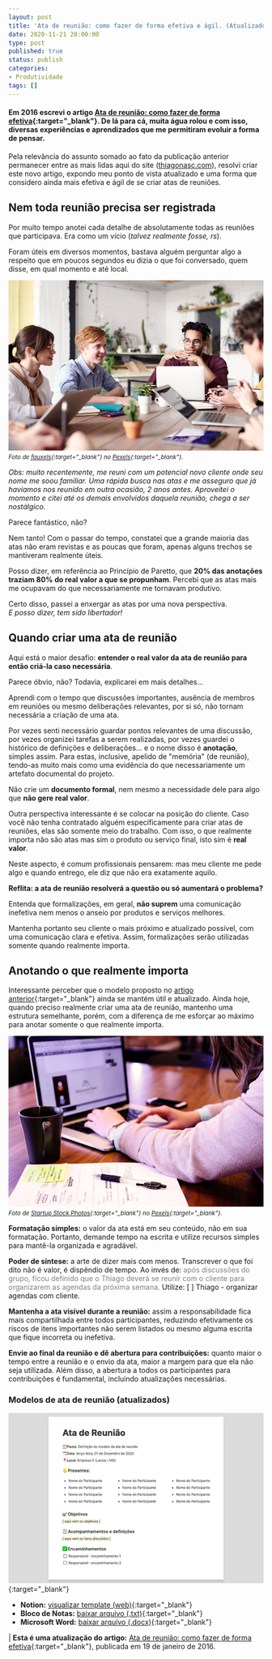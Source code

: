 ```yaml
---
layout: post
title: 'Ata de reunião: como fazer de forma efetiva e ágil. (Atualizado!)'
date: 2020-11-21 20:00:00
type: post
published: true
status: publish
categories:
- Produtividade
tags: []
---
```


#### Em 2016 escrevi o artigo [Ata de reunião: como fazer de forma efetiva](atas-de-reunioes-como-fazer-de-forma-efetiva){:target="_blank"}. De lá para cá, muita água rolou e com isso, diversas experiências e aprendizados que me permitiram evoluir a forma de pensar.

Pela relevância do assunto somado ao fato da publicação anterior permanecer entre as mais lidas aqui do site ([thiagonasc.com](http://www.thiagonasc.com)), resolvi criar este novo artigo, expondo meu ponto de vista atualizado e uma forma que considero ainda mais efetiva e ágil de se criar atas de reuniões.

## Nem toda reunião precisa ser registrada

Por muito tempo anotei cada detalhe de absolutamente todas as reuniões que participava. Era como um vício (*talvez realmente fosse, rs*).

Foram úteis em diversos momentos, bastava alguém perguntar algo a respeito que em poucos segundos eu dizia o que foi conversado, quem disse, em qual momento e até local.

![Momento descontraído de quatro pessoas com vestes de trabalho, reunidas em volta de uma mesa com computadores, cadernos, canetas e acessórios.](/assets/imgs/ata-de-reuniao/reuniao-pessoas.jpg)
<small>*Foto de [fauxels](https://www.pexels.com/pt-br/@fauxels?utm_content=attributionCopyText&utm_medium=referral&utm_source=pexels){:target="_blank"} no [Pexels](https://www.pexels.com/pt-br/foto/pessoas-copo-taca-caneca-3182759/?utm_content=attributionCopyText&utm_medium=referral&utm_source=pexels){:target="_blank"}.*</small>

*Obs: muito recentemente, me reuni com um potencial novo cliente onde seu nome me soou familiar. Uma rápida busca nas atas e me asseguro que já havíamos nos reunido em outra ocasião, 2 anos antes. Aproveitei o momento e citei até os demais envolvidos daquela reunião, chega a ser nostálgico.*

Parece fantástico, não?

Nem tanto! Com o passar do tempo, constatei que a grande maioria das atas não eram revistas e as poucas que foram, apenas alguns trechos se mantiveram realmente úteis.

Posso dizer, em referência ao Princípio de Paretto, que **20% das anotações traziam 80% do real valor a que se propunham**. Percebi que as atas mais me ocupavam do que necessariamente me tornavam produtivo.

Certo disso, passei a enxergar as atas por uma nova perspectiva.<br>
*E posso dizer, tem sido libertador!*

## Quando criar uma ata de reunião

Aqui está o maior desafio: **entender o real valor da ata de reunião para então criá-la caso necessária**.

Parece óbvio, não? Todavia, explicarei em mais detalhes...

Aprendi com o tempo que discussões importantes, ausência de membros em reuniões ou mesmo deliberações relevantes, por si só, não tornam necessária a criação de uma ata.

Por vezes senti necessário guardar pontos relevantes de uma discussão, por vezes organizei tarefas a serem realizadas, por vezes guardei o histórico de definições e deliberações... e o nome disso é **anotação**, simples assim. Para estas, inclusive, apelido de "memória" (de reunião), tendo-as muito mais como uma evidência do que necessariamente um artefato documental do projeto.

Não crie um **documento formal**, nem mesmo a necessidade dele para algo que **não gere real valor**.

Outra perspectiva interessante é se colocar na posição do cliente. Caso você não tenha contratado alguém específicamente para criar atas de reuniões, elas são somente meio do trabalho. Com isso, o que realmente importa não são atas mas sim o produto ou serviço final, isto sim é **real valor**.

Neste aspecto, é comum profissionais pensarem: mas meu cliente me pede algo e quando entrego, ele diz que não era exatamente aquilo.

**Reflita: a ata de reunião resolverá a questão ou só aumentará o problema?**

Entenda que formalizações, em geral, **não suprem** uma comunicação inefetiva nem menos o anseio por produtos e serviços melhores.

Mantenha portanto seu cliente o mais próximo e atualizado possível, com uma comunicação clara e efetiva. Assim, formalizações serão utilizadas somente quando realmente importa.

## Anotando o que realmente importa

Interessante perceber que o modelo proposto no [artigo anterior](atas-de-reunioes-como-fazer-de-forma-efetiva){:target="_blank"} ainda se mantém útil e atualizado. Ainda hoje, quando preciso realmente criar uma ata de reunião, mantenho uma estrutura semelhante, porém, com a diferença de me esforçar ao máximo para anotar somente o que realmente importa.

![Mulher digitando em um computador sobre a mesa e ao lado, uma xícara de chá e um caderno de anotações aberto com uma caneta sobreposta.](/assets/imgs/ata-de-reuniao/usando-computador.jpg)
<small>*Foto de [Startup Stock Photos](https://www.pexels.com/pt-br/@startup-stock-photos?utm_content=attributionCopyText&utm_medium=referral&utm_source=pexels){:target="_blank"} no [Pexels](https://www.pexels.com/pt-br/foto/atividade-caderno-caneca-caneta-7357/?utm_content=attributionCopyText&utm_medium=referral&utm_source=pexels){:target="_blank"}.*</small>

**Formatação simples:** o valor da ata está em seu conteúdo, não em sua formatação. Portanto, demande tempo na escrita e utilize recursos simples para mantê-la organizada e agradável.

**Poder de síntese:** a arte de dizer mais com menos. Transcrever o que foi dito não é valor, é dispêndio de tempo. Ao invés de: <span style="color:gray">após discussões do grupo, ficou definido que o Thiago deverá se reunir com o cliente para organizarem as agendas da próxima semana. </span> Utilize: [ ] Thiago - organizar agendas com cliente.

**Mantenha a ata visível durante a reunião:** assim a responsabilidade fica mais compartilhada entre todos participantes, reduzindo efetivamente os riscos de itens importantes não serem listados ou mesmo alguma escrita que fique incorreta ou inefetiva.

**Envie ao final da reunião e dê abertura para contribuições:** quanto maior o tempo entre a reunião e o envio da ata, maior a margem para que ela não seja utilizada. Além disso, a abertura a todos os participantes para contribuições é fundamental, incluindo atualizações necessárias.

### Modelos de ata de reunião (atualizados)

[![Modelo de ata de reunião criada no aplicativo Notion, com pauta, data, local, presentes, objetivos, acompanhamentos, definições e encaminhamentos.](/assets/imgs/ata-de-reuniao/modelo-ata-reuniao-notion.jpg)](https://www.notion.so/Ata-de-Reuni-o-ad1252e6465244d8a636ac9e1adfbe44){:target="_blank"}

- **Notion:** [visualizar template (web)](https://www.notion.so/Ata-de-Reuni-o-ad1252e6465244d8a636ac9e1adfbe44){:target="_blank"}
- **Bloco de Notas:** [baixar arquivo (.txt)](../assets/downloads/ata-de-reuniao.txt){:target="_blank"}
- **Microsoft Word:** [baixar arquivo (.docx)](../assets/downloads/ata-reuniao-modelo.docx){:target="_blank"}

| **Esta é uma atualização do artigo:** [Ata de reunião: como fazer de forma efetiva](atas-de-reunioes-como-fazer-de-forma-efetiva){:target="_blank"}, publicada em 19 de janeiro de 2016.
